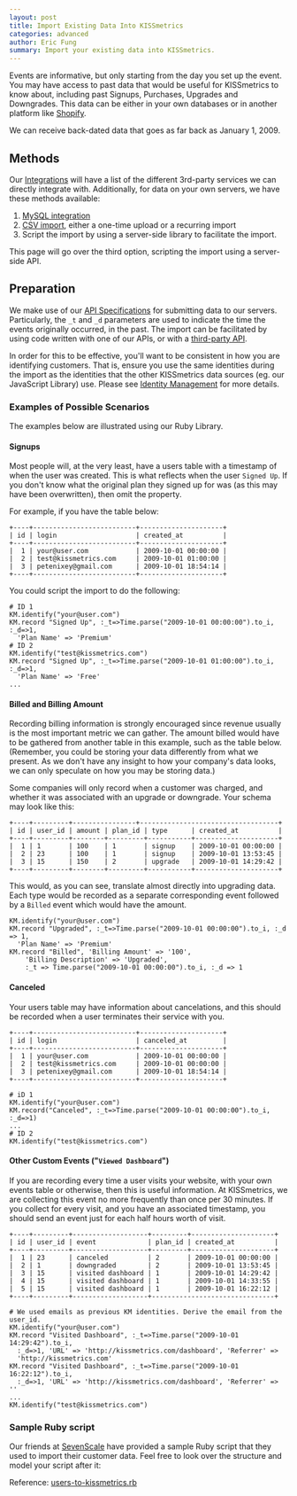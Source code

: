 ```yaml
---
layout: post
title: Import Existing Data Into KISSmetrics
categories: advanced
author: Eric Fung
summary: Import your existing data into KISSmetrics.
---
```

Events are informative, but only starting from the day you set up the event. You may have access to past data that would be useful for KISSmetrics to know about, including past Signups, Purchases, Upgrades and Downgrades. This data can be either in your own databases or in another platform like [Shopify][shopify].

We can receive back-dated data that goes as far back as January 1, 2009.

## Methods

Our [Integrations][integrations] will have a list of the different 3rd-party services we can directly integrate with. Additionally, for data on your own servers, we have these methods available:

1. [MySQL integration][mysql]
2. [CSV import][csv], either a one-time upload or a recurring import
3. Script the import by using a server-side library to facilitate the import.

This page will go over the third option, scripting the import using a server-side API.

## Preparation

We make use of our [API Specifications][specs] for submitting data to our servers. Particularly, the `_t` and `_d` parameters are used to indicate the time the events originally occurred, in the past. The import can be facilitated by using code written with one of our APIs, or with a [third-party API][other].

In order for this to be effective, you'll want to be consistent in how you are identifying customers. That is, ensure you use the same identities during the import as the identities that the other KISSmetrics data sources (eg. our JavaScript Library) use. Please see [Identity Management][identity] for more details.

### Examples of Possible Scenarios

The examples below are illustrated using our Ruby Library.

#### Signups

Most people will, at the very least, have a users table with a timestamp of when the user was created. This is what reflects when the user `Signed Up`.  If you don't know what the original plan they signed up for was (as this may have been overwritten), then omit the property.

For example, if you have the table below:

    +----+--------------------------+---------------------+
    | id | login                    | created_at          |
    +----+--------------------------+---------------------+
    |  1 | your@user.com            | 2009-10-01 00:00:00 |
    |  2 | test@kissmetrics.com     | 2009-10-01 01:00:00 |
    |  3 | petenixey@gmail.com      | 2009-10-01 18:54:14 |
    +----+--------------------------+---------------------+

You could script the import to do the following:

    # ID 1
    KM.identify("your@user.com")
    KM.record "Signed Up", :_t=>Time.parse("2009-10-01 00:00:00").to_i, :_d=>1,
      'Plan Name' => 'Premium'
    # ID 2
    KM.identify("test@kissmetrics.com")
    KM.record "Signed Up", :_t=>Time.parse("2009-10-01 01:00:00").to_i, :_d=>1,
      'Plan Name' => 'Free'
    ...

#### Billed and Billing Amount

Recording billing information is strongly encouraged since revenue usually is the most important metric we can gather. The amount billed would have to be gathered from another table in this example, such as the table below. (Remember, you could be storing your data differently from what we present. As we don't have any insight to how your company's data looks, we can only speculate on how you may be storing data.)

Some companies will only record when a customer was charged, and whether it was associated with an upgrade or downgrade. Your schema may look like this:

    +----+---------+----------------+-----------------------------------+
    | id | user_id | amount | plan_id | type      | created_at          |
    +----+---------+--------+---------+-----------+---------------------+
    |  1 | 1       | 100    | 1       | signup    | 2009-10-01 00:00:00 |
    |  2 | 23      | 100    | 1       | signup    | 2009-10-01 13:53:45 |
    |  3 | 15      | 150    | 2       | upgrade   | 2009-10-01 14:29:42 |
    +----+---------+--------+---------+-----------+---------------------+

This would, as you can see, translate almost directly into upgrading data. Each type would be recorded as a separate corresponding event followed by a `Billed` event which would have the amount.

    KM.identify("your@user.com")
    KM.record "Upgraded", :_t=>Time.parse("2009-10-01 00:00:00").to_i, :_d => 1,
      'Plan Name' => 'Premium'
    KM.record "Billed", 'Billing Amount' => '100',
        'Billing Description' => 'Upgraded',
        :_t => Time.parse("2009-10-01 00:00:00").to_i, :_d => 1

#### Canceled

Your users table may have information about cancelations, and this should be recorded when a user terminates their service with you.

    +----+--------------------------+---------------------+
    | id | login                    | canceled_at         |
    +----+--------------------------+---------------------+
    |  1 | your@user.com            | 2009-10-01 00:00:00 |
    |  2 | test@kissmetrics.com     | 2009-10-01 00:00:00 |
    |  3 | petenixey@gmail.com      | 2009-10-01 18:54:14 |
    +----+--------------------------+---------------------+

    # iD 1
    KM.identify("your@user.com")
    KM.record("Canceled", :_t=>Time.parse("2009-10-01 00:00:00").to_i, :_d=>1)
    ...
    # ID 2
    KM.identify("test@kissmetrics.com")

#### Other Custom Events ("`Viewed Dashboard`")

If you are recording every time a user visits your website, with your own events table or otherwise, then this is useful information. At KISSmetrics, we are collecting this event no more frequently than once per 30 minutes. If you collect for every visit, and you have an associated timestamp, you should send an event just for each half hours worth of visit.

    +----+---------+-------------------+---------+---------------------+
    | id | user_id | event             | plan_id | created_at          |
    +----+---------+-------------------+---------+---------------------+
    |  1 | 23      | canceled          | 2       | 2009-10-01 00:00:00 |
    |  2 | 1       | downgraded        | 2       | 2009-10-01 13:53:45 |
    |  3 | 15      | visited dashboard | 1       | 2009-10-01 14:29:42 |
    |  4 | 15      | visited dashboard | 1       | 2009-10-01 14:33:55 |
    |  5 | 15      | visited dashboard | 1       | 2009-10-01 16:22:12 |
    +----+---------+-------------------+-------------------------------+

    # We used emails as previous KM identities. Derive the email from the user_id.
    KM.identify("your@user.com") 
    KM.record "Visited Dashboard", :_t=>Time.parse("2009-10-01 14:29:42").to_i, 
      :_d=>1, 'URL' => 'http://kissmetrics.com/dashboard', 'Referrer' =>
      'http://kissmetrics.com'
    KM.record "Visited Dashboard", :_t=>Time.parse("2009-10-01 16:22:12").to_i,
      :_d=>1, 'URL' => 'http://kissmetrics.com/dashboard', 'Referrer' => ''
    ...
    KM.identify("test@kissmetrics.com")

### Sample Ruby script

Our friends at [SevenScale][sevenscale] have provided a sample Ruby script that they used to import their customer data. Feel free to look over the structure and model your script after it:

Reference: [users-to-kissmetrics.rb][users-to-kissmetrics.rb]


[specs]: /apis/specifications
[other]: /apis/other
[mysql]: /integrations/mysql
[csv]: /integrations/csv-import
[shopify]: http://www.shopify.com/
[integrations]: /integrations
[identity]: /getting-started/identity-management

[sevenscale]: http://sevenscale.com/
[users-to-kissmetrics.rb]: https://s3.amazonaws.com/kissmetrics-support-files/assets/advanced/saas_importing/users-to-kissmetrics.rb